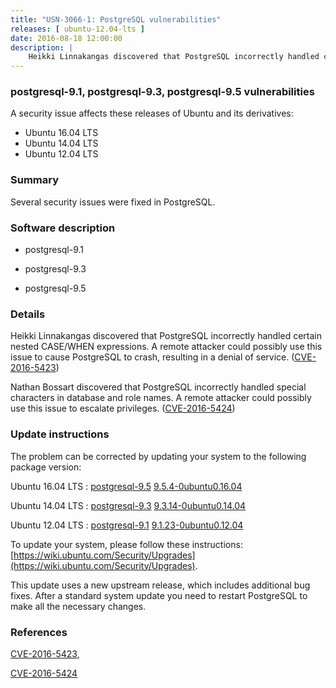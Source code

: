```yaml
---
title: "USN-3066-1: PostgreSQL vulnerabilities"
releases: [ ubuntu-12.04-lts ]
date: 2016-08-18 12:00:00
description: |
    Heikki Linnakangas discovered that PostgreSQL incorrectly handled certain nested CASE/WHEN expressions. A remote attacker could possibly use this issue to cause PostgreSQL to crash, resulting in a denial of service. ([CVE-2016-5423](http://people.ubuntu.com/~ubuntu-security/cve/CVE-2016-5423))
--- 
```

 
### postgresql-9.1, postgresql-9.3, postgresql-9.5 vulnerabilities

A security issue affects these releases of Ubuntu and its derivatives:

* Ubuntu 16.04 LTS
* Ubuntu 14.04 LTS
* Ubuntu 12.04 LTS

### Summary

Several security issues were fixed in PostgreSQL. 

### Software description

* postgresql-9.1 

* postgresql-9.3 

* postgresql-9.5 

### Details

Heikki Linnakangas discovered that PostgreSQL incorrectly handled certain nested CASE/WHEN expressions. A remote attacker could possibly use this issue to cause PostgreSQL to crash, resulting in a denial of service. ([CVE-2016-5423](http://people.ubuntu.com/~ubuntu-security/cve/CVE-2016-5423))

Nathan Bossart discovered that PostgreSQL incorrectly handled special characters in database and role names. A remote attacker could possibly use this issue to escalate privileges. ([CVE-2016-5424](http://people.ubuntu.com/~ubuntu-security/cve/CVE-2016-5424)) 

### Update instructions

The problem can be corrected by updating your system to the following package version:

Ubuntu 16.04 LTS
 : [postgresql-9.5](https://launchpad.net/ubuntu/+source/postgresql-9.5) <span> [9.5.4-0ubuntu0.16.04](https://launchpad.net/ubuntu/+source/postgresql-9.5/9.5.4-0ubuntu0.16.04) </span> 

Ubuntu 14.04 LTS
 : [postgresql-9.3](https://launchpad.net/ubuntu/+source/postgresql-9.3) <span> [9.3.14-0ubuntu0.14.04](https://launchpad.net/ubuntu/+source/postgresql-9.3/9.3.14-0ubuntu0.14.04) </span> 

Ubuntu 12.04 LTS
 : [postgresql-9.1](https://launchpad.net/ubuntu/+source/postgresql-9.1) <span> [9.1.23-0ubuntu0.12.04](https://launchpad.net/ubuntu/+source/postgresql-9.1/9.1.23-0ubuntu0.12.04) </span> 

To update your system, please follow these instructions: [https://wiki.ubuntu.com/Security/Upgrades](https://wiki.ubuntu.com/Security/Upgrades).

This update uses a new upstream release, which includes additional bug fixes. After a standard system update you need to restart PostgreSQL to make all the necessary changes. 

### References

 [CVE-2016-5423](http://people.ubuntu.com/~ubuntu-security/cve/CVE-2016-5423), 

 [CVE-2016-5424](http://people.ubuntu.com/~ubuntu-security/cve/CVE-2016-5424)
 
